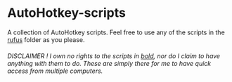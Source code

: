# AutoHotkey-scripts
A collection of AutoHotkey scripts.
Feel free to use any of the scripts in the [rufus](https://github.com/runarsf/AutoHotkey/tree/master/rufus) folder as you please.

###### DISCLAIMER ! I own no rights to the scripts in [*bold*](https://github.com/runarsf/AutoHotkey/tree/master/bold), nor do I claim to have anything with them to do. These are simply there for me to have quick access from multiple computers.